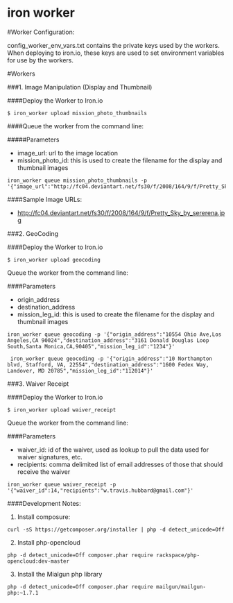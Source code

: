 iron worker
===========

#Worker Configuration:

config_worker_env_vars.txt contains the private keys used by the workers. When deploying to iron.io, these keys are used to set environment variables for use by the workers.


#Workers

###1. Image Manipulation (Display and Thumbnail)

####Deploy the Worker to Iron.io

```
$ iron_worker upload mission_photo_thumbnails
```

####Queue the worker from the command line:

#####Parameters
- image_url: url to the image location
- mission_photo_id: this is used to create the filename for the display and thumbnail images

```
iron_worker queue mission_photo_thumbnails -p '{"image_url":"http://fc04.deviantart.net/fs30/f/2008/164/9/f/Pretty_Sky_by_sererena.jpg","mission_photo_id":"1234"}'
```


####Sample Image URLs:

- http://fc04.deviantart.net/fs30/f/2008/164/9/f/Pretty_Sky_by_sererena.jpg


###2. GeoCoding

####Deploy the Worker to Iron.io

```
$ iron_worker upload geocoding
```

Queue the worker from the command line:

####Parameters
- origin_address
- destination_address
- mission_leg_id: this is used to create the filename for the display and thumbnail images

```
iron_worker queue geocoding -p '{"origin_address":"10554 Ohio Ave,Los Angeles,CA 90024","destination_address":"3161 Donald Douglas Loop South,Santa Monica,CA,90405","mission_leg_id":"1234"}'
```

```
 iron_worker queue geocoding -p '{"origin_address":"10 Northampton blvd, Stafford, VA, 22554","destination_address":"1600 Fedex Way, Landover, MD 20785","mission_leg_id":"112014"}'
```

###3. Waiver Receipt

####Deploy the Worker to Iron.io

```
$ iron_worker upload waiver_receipt
```

Queue the worker from the command line:

####Parameters
- waiver_id: id of the waiver, used as lookup to pull the data used for waiver signatures, etc.
- recipients: comma delimited list of email addresses of those that should receive the waiver

```
iron_worker queue waiver_receipt -p '{"waiver_id":14,"recipients":"w.travis.hubbard@gmail.com"}'
```

####Development Notes:

1. Install composure:

```ShellSession
curl -sS https://getcomposer.org/installer | php -d detect_unicode=Off
```

2. Install php-opencloud

```ShellSession
php -d detect_unicode=Off composer.phar require rackspace/php-opencloud:dev-master
```

3. Install the Mialgun php library

```ShellSession
php -d detect_unicode=Off composer.phar require mailgun/mailgun-php:~1.7.1
```
